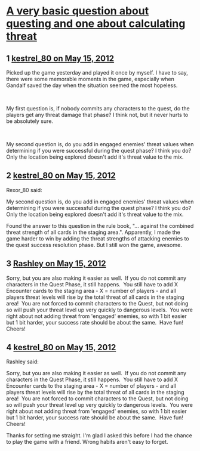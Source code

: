 # [A very basic question about questing and one about calculating threat](https://community.fantasyflightgames.com/topic/64605-a-very-basic-question-about-questing-and-one-about-calculating-threat/)

## 1 [kestrel_80 on May 15, 2012](https://community.fantasyflightgames.com/topic/64605-a-very-basic-question-about-questing-and-one-about-calculating-threat/?do=findComment&comment=631244)

Picked up the game yesterday and played it once by myself. I have to say, there were some memorable moments in the game, especially when Gandalf saved the day when the situation seemed the most hopeless.

 

My first question is, if nobody commits any characters to the quest, do the players get any threat damage that phase? I think not, but it never hurts to be absolutely sure.

 

My second question is, do you add in engaged enemies' threat values when determining if you were successful during the quest phase? I think you do? Only the location being explored doesn't add it's threat value to the mix.

## 2 [kestrel_80 on May 15, 2012](https://community.fantasyflightgames.com/topic/64605-a-very-basic-question-about-questing-and-one-about-calculating-threat/?do=findComment&comment=631261)

Rexor_80 said:

My second question is, do you add in engaged enemies' threat values when determining if you were successful during the quest phase? I think you do? Only the location being explored doesn't add it's threat value to the mix.

Found the answer to this question in the rule book, "… against the combined threat strength of all cards in the staging area.". Apparently, I made the game harder to win by adding the threat strengths of attacking enemies to the quest success resolution phase. But I still won the game, awesome.

## 3 [Rashley on May 15, 2012](https://community.fantasyflightgames.com/topic/64605-a-very-basic-question-about-questing-and-one-about-calculating-threat/?do=findComment&comment=631277)

Sorry, but you are also making it easier as well.  If you do not commit any characters in the Quest Phase, it still happens.  You still have to add X Encounter cards to the staging area - X = number of players - and all players threat levels will rise by the total threat of all cards in the staging area!  You are not forced to commit characters to the Quest, but not doing so will push your threat level up very quickly to dangerous levels.  You were right about not adding threat from 'engaged' enemies, so with 1 bit easier but 1 bit harder, your success rate should be about the same.  Have fun!  Cheers!

## 4 [kestrel_80 on May 15, 2012](https://community.fantasyflightgames.com/topic/64605-a-very-basic-question-about-questing-and-one-about-calculating-threat/?do=findComment&comment=631279)

Rashley said:

Sorry, but you are also making it easier as well.  If you do not commit any characters in the Quest Phase, it still happens.  You still have to add X Encounter cards to the staging area - X = number of players - and all players threat levels will rise by the total threat of all cards in the staging area!  You are not forced to commit characters to the Quest, but not doing so will push your threat level up very quickly to dangerous levels.  You were right about not adding threat from 'engaged' enemies, so with 1 bit easier but 1 bit harder, your success rate should be about the same.  Have fun!  Cheers!



Thanks for setting me straight. I'm glad I asked this before I had the chance to play the game with a friend. Wrong habits aren't easy to forget.

